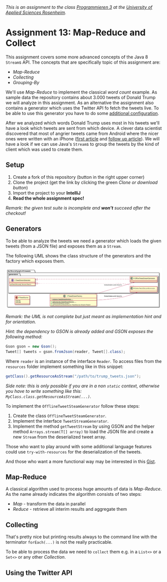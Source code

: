 _This is an assignment to the class [Programmieren 3](https://hsro-inf-prg3.github.io) at the [University of Applied Sciences Rosenheim](http://www.fh-rosenheim.de)._

# Assignment 13: Map-Reduce and Collect

This assignment covers some more advanced concepts of the Java 8 `Stream`s API.
The concepts that are specifically topic of this assignment are:

* _Map-Reduce_
* _Collecting_
* _Grouping-By_

We'll use _Map-Reduce_ to implement the classical _word count_ example.
As sample data the repository contains about 3.000 tweets of Donald Trump we will analyze in this assignment.
As an alternative the assignment also contains a generator which uses the Twitter API fo fetch the tweets live.
To be able to use this generator you have to do some [additional configuration](#using-the-twitter-api).

After we analyzed which words Donald Trump uses most in his tweets we'll have a look which tweets are sent from which device.
A clever data scientist discovered that most of angrier tweets came from Android where the nicer ones were written with an iPhone ([first article](http://varianceexplained.org/r/trump-tweets/) and [follow up article](http://varianceexplained.org/r/trump-followup/)).
We will have a look if we can use Java's `Stream`s to group the tweets by the kind of client which was used to create them.

## Setup

1. Create a fork of this repository (button in the right upper corner)
1. Clone the project (get the link by clicking the green _Clone or download button_)
1. Import the project to your **IntelliJ**
1. **Read the whole assignment spec!**

_Remark: the given test suite is incomplete and **won't** succeed after the checkout!_

## Generators

To be able to analyze the tweets we need a generator which loads the given tweets (from a JSON file) and exposes them as a `Stream`.

The following UML shows the class structure of the generators and the factory which exposes them.

![Generator class spec](./assets/images/GeneratorSpec.svg)

_Remark: the UML is not complete but just meant as implementation hint and for orientation._

_Hint: the dependency to GSON is already added and GSON exposes the following method:_

```java
Gson gson = new Gson();
Tweet[] tweets = gson.fromJson(reader, Tweet[].class);
```

Where `reader` is an instance of the interface `Reader`.
To access files from the `resources` folder implement something like in this snippet:

```java
getClass().getResourceAsStream("/path/to/trump_tweets.json");
```

_Side note: this is only possible if you are in a non `static` context, otherwise you have to write something like this: `MyClass.class.getResourceAsStream(...)`._

To implement the `OfflineTweetSteamGenerator` follow these steps:

1. Create the class `OfflineTweetSteamGenerator`.
1. Implement the interface `TweetStreamGenerator`.
1. Implement the method `getTweetStream` by using GSON and the helper method `Arrays.stream(T[] array)` to load the JSON file and create a new `Stream` from the deserialized tweet array.

Those who want to play around with some additional language features could use `try-with-resources` for the deserialization of the tweets.

And those who want a more functional way may be interested in this [Gist](https://gist.github.com/baez90/659d121064ff102a4e1e6a31bcf639c4).

## Map-Reduce

A classical algorithm used to process huge amounts of data is _Map-Reduce_.
As the name already indicates the algorithm consists of two steps:

* _Map_ - transform the data in parallel
* _Reduce_ - retrieve all interim results and aggregate them

## Collecting

That's pretty nice but printing results always to the command line with the terminator `forEach(...)` is not the really practicable.

To be able to process the data we need to `collect` them e.g. in a `List<>` or a `Set<>` or any other _Collection_.

## Using the Twitter API